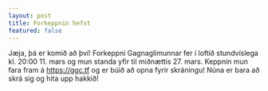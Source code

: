 ```yaml
---
layout: post
title: Forkeppnin hefst
featured: false
---
```


Jæja, þá er komið að því! Forkeppni Gagnaglímunnar fer í loftið stundvíslega
kl. 20:00 11. mars og mun standa yfir til miðnættis 27. mars. Keppnin mun fara
fram á <https://ggc.tf> og er búið að opna fyrir skráningu! Núna er bara að skrá
sig og hita upp hakkið!
